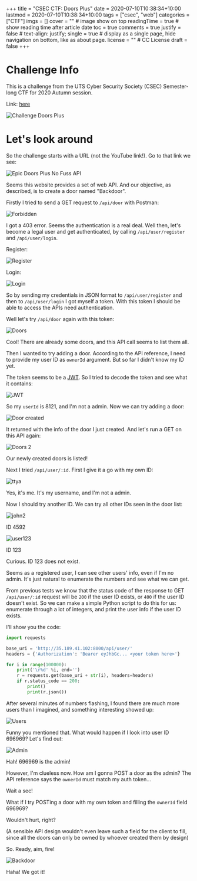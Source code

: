 +++
title = "CSEC CTF: Doors Plus"
date = 2020-07-10T10:38:34+10:00
lastmod = 2020-07-10T10:38:34+10:00
tags = ["csec", "web"]
categories = ["CTF"]
imgs = []
cover = ""  # image show on top
readingTime = true  # show reading time after article date
toc = true
comments = true
justify = false  # text-align: justify;
single = true  # display as a single page, hide navigation on bottom, like as about page.
license = ""  # CC License
draft = false
+++


# Challenge Info

This is a challenge from the UTS Cyber Security Society (CSEC) Semester-long CTF for 2020 Autumn session.

Link: [here](https://ctf.utscyber.org/challenges#Doors%20Plus)

![Challenge Doors Plus](/img/doors-plus/challenge.png)

# Let's look around

So the challenge starts with a URL (not the YouTube link!). Go to that link we see:

![Epic Doors Plus No Fuss API](/img/doors-plus/doors-plus-api.png)

Seems this website provides a set of web API. And our objective, as described, is to create a door named "Backdoor".

Firstly I tried to send a GET request to `/api/door` with Postman:

![Forbidden](/img/doors-plus/forbidden.png)

I got a 403 error. Seems the authentication is a real deal. Well then, let's become a legal user and get authenticated, by calling `/api/user/register` and `/api/user/login`.

Register:

![Register](/img/doors-plus/register.png)

Login:

![Login](/img/doors-plus/login.png)

So by sending my credentials in JSON format to `/api/user/register` and then to `/api/user/login` I got myself a token. With this token I should be able to access the APIs need authentication.

Well let's try `/api/door` again with this token:

![Doors](/img/doors-plus/doors.png)

Cool! There are already some doors, and this API call seems to list them all.

Then I wanted to try adding a door. According to the API reference, I need to provide my user ID as `ownerId` argument. But so far I didn't know my ID yet.

The token seems to be a [JWT](https://jwt.io). So I tried to decode the token and see what it contains:

![JWT](/img/doors-plus/jwt.png)

So my `userId` is 8121, and I'm not a admin. Now we can try adding a door:

![Door created](/img/doors-plus/door-created.png)

It returned with the info of the door I just created. And let's run a GET on this API again:

![Doors 2](/img/doors-plus/doors2.png)

Our newly created doors is listed!

Next I tried `/api/user/:id`. First I give it a go with my own ID:

![ttya](/img/doors-plus/ttya.png)

Yes, it's me. It's my username, and I'm not a admin.

Now I should try another ID. We can try all other IDs seen in the door list:

![john2](/img/doors-plus/john2.png)

ID 4592

![user123](/img/doors-plus/user123.png)

ID 123

Curious. ID 123 does not exist. 

Seems as a registered user, I can see other users' info, even if I'm no admin. It's just natural to enumerate the numbers and see what we can get.

From previous tests we know that the status code of the response to GET `/api/user/:id` request will be `200` if the user ID exists, or `400` if the user ID doesn't exist. So we can make a simple Python script to do this for us: enumerate through a lot of integers, and print the user info if the user ID exists.

I'll show you the code:

```Python
import requests

base_uri = 'http://35.189.41.102:8000/api/user/'
headers = {'Authorization': 'Bearer eyJhbGc... <your token here>'}

for i in range(100000):
	print('\r%d' %i, end='')
	r = requests.get(base_uri + str(i), headers=headers)
	if r.status_code == 200:
		print()
		print(r.json())

```

After several minutes of numbers flashing, I found there are much more users than I imagined, and something interesting showed up:

![Users](/img/doors-plus/users.png)

Funny you mentioned that. What would happen if I look into user ID 696969? Let's find out:

![Admin](/img/doors-plus/admin.png)

Hah! 696969 is the admin!

However, I'm clueless now. How am I gonna POST a door as the admin? The API reference says the `ownerId` must match my auth token...

Wait a sec!

 What if I try POSTing a door with my own token and filling the `ownerId` field 696969?

 Wouldn't hurt, right? 

 (A sensible API design wouldn't even leave such a field for the client to fill, since all the doors can only be owned by whoever created them by design)

So. Ready, aim, fire!

![Backdoor](/img/doors-plus/backdoor.png)

Haha! We got it!